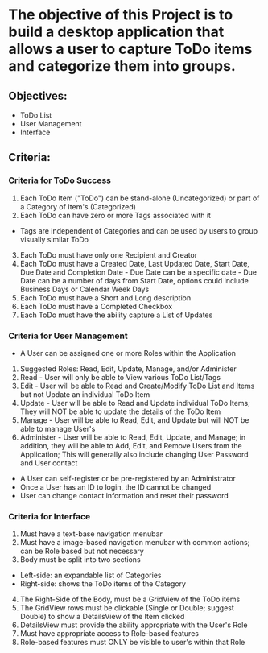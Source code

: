 # The objective of this Project is to build a desktop application that allows a user to capture ToDo items and categorize them into groups. #

## Objectives: ##

- ToDo List
- User Management
- Interface

## Criteria: ##

 ### Criteria for ToDo Success ###
1. Each ToDo Item ("ToDo") can be stand-alone (Uncategorized) or part of a Category of Item's (Categorized)
2. Each ToDo can have zero or more Tags associated with it
 - Tags are independent of Categories and can be used by users to group visually similar ToDo
3. Each ToDo must have only one Recipient and Creator
4. Each ToDo must have a Created Date, Last Updated Date, Start Date, Due Date and Completion Date - Due Date can be a specific date - Due Date can be a number of days from Start Date, options could include Business Days or Calendar Week Days
5. Each ToDo must have a Short and Long description
6. Each ToDo must have a Completed Checkbox 
7. Each ToDo must have the ability capture a List of Updates

 ### Criteria for User Management ###
- A User can be assigned one or more Roles within the Application
1. Suggested Roles: Read, Edit, Update, Manage, and/or Administer
2. Read - User will only be able to View various ToDo List/Tags
3. Edit - User will be able to Read and Create/Modify ToDo List and Items but not Update an individual ToDo Item
4. Update - User will be able to Read and Update individual ToDo Items; They will NOT be able to update the details of the ToDo Item
5. Manage - User will be able to Read, Edit, and Update but will NOT be able to manage User's
6. Administer - User will be able to Read, Edit, Update, and Manage; in addition, they will be able to Add, Edit, and Remove Users from the Application; This will generally also  include changing User Password and User contact
- A User can self-register or be pre-registered by an Administrator
- Once a User has an ID to login, the ID cannot be changed
- User can change contact information and reset their password

### Criteria for Interface ###
1. Must have a text-base navigation menubar
2. Must have a image-based navigation menubar with common actions; can be Role based but not necessary
3. Body must be split into two sections
- Left-side: an expandable list of Categories
- Right-side: shows the ToDo items of the Category
4. The Right-Side of the Body, must be a GridView of the ToDo items
5. The GridView rows must be clickable (Single or Double; suggest Double) to show a DetailsView of the Item clicked
6. DetailsView must provide the ability appropriate with the User's Role
7. Must have appropriate access to Role-based features
8. Role-based features must ONLY be visible to user's within that Role
